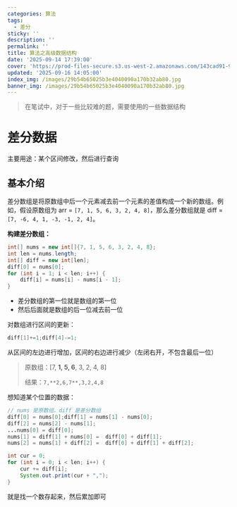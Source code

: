 ```yaml
---
categories: 算法
tags:
  - 差分
sticky: ''
description: ''
permalink: ''
title: 算法之高级数据结构
date: '2025-09-14 17:39:00'
cover: 'https://prod-files-secure.s3.us-west-2.amazonaws.com/143cad91-961b-48b0-82dc-78fbb6eb5abe/ca363e5c-5600-40ff-b012-b0478d3f0da0/wallhaven-rrv6r7.jpg?X-Amz-Algorithm=AWS4-HMAC-SHA256&X-Amz-Content-Sha256=UNSIGNED-PAYLOAD&X-Amz-Credential=ASIAZI2LB466UFYQKDKQ%2F20250919%2Fus-west-2%2Fs3%2Faws4_request&X-Amz-Date=20250919T120055Z&X-Amz-Expires=3600&X-Amz-Security-Token=IQoJb3JpZ2luX2VjEFsaCXVzLXdlc3QtMiJGMEQCIAR%2Fw0RBLXrwIcH%2F6X%2FAjCDesPa2A6IS5xjCA%2BhalLZfAiBIUlTe91bzwoJuX0TvuGfHi%2FAFMkmTYMLyWf6d9yh97CqIBAjU%2F%2F%2F%2F%2F%2F%2F%2F%2F%2F8BEAAaDDYzNzQyMzE4MzgwNSIMjc6E9I04sIXG4MdTKtwDeqaUOQz6na%2BVK%2FjvNH8DgNEt%2BTiwK9nlGwYqcA5usZh%2BWiuN2CwwBJJP31ba06LvAxEowdooaHxPX8gTo%2F99V63FneNsxQiinaRoopI650kV%2FGL2gaEEWvJfU7DOTNZsdYvCLYbi8muKazsjiHjROHQ6IM2Liw%2BzrYkJ%2BvxKMf3Rn9VZX0TgwXXzhGjLfH19zOVLTUqSjjRdQEFBmP1WMe9IgIlVlnaU3tsUckc3gBFfm%2BkvyYdotrJ%2FcQAWiy7F8l4Bxgp9mHaCraodC6Td%2Fzkx8M6IWuZbSHuC8ndygIq7fykr7n2wKwxX5PfwEtAjR3KQA3KRz2N0EGd3Fqqhkz%2BMVIAEKr9kEbJw16j8w%2FQDd7I6IRPRuxNi4A01njDltQ9CmCTR4qRk%2FmOlGHdvphIprzsTw%2BSjrr4Hn3n9wCJqQa6KMI2%2Bvk9hs5ImwsdHmqkU1Dqe5uKZ9M%2FbR3DhlrAzbdvqpRcOZFbrqvpF4xw3gMDZWNv8XCD2rEqbh1axOwAvDPwTnIQAfZtTlYhuK8srM9Mph56m%2FhEu%2BglMkoIgaAbmWvQl5tpxYPuc3iCW3iKRzqmFGgiWsUrW6K1%2F%2BRGYTwam%2BychKxHBsYIzaaoYUzo6EuIMvQ2uJf4w4em0xgY6pgFuDKMQmYrx22buqaULjdYFSl3spUoHaX73JnM8PLLM92oqurmaZf2HApYs55yKt6MCOBmKWYB%2FhghC38d384SPUZAdGhQVy1OeMtv2TtNONxF3qG%2BDxSjxSbCPRZgRk1htfMOSivWNUgJdjmR7ZIBqhpHp28IBblqR6O%2F9WZk94J8%2FsAClgDxw8TSLnWUHYprdfmPF1EX3aspRcqhOUNOKlP3faSW5&X-Amz-Signature=cf8d7b6a8b075f7befbe8e1a8f7e397a95b81f5b8cfeeed3c34b7a8dece2f9a7&X-Amz-SignedHeaders=host&x-amz-checksum-mode=ENABLED&x-id=GetObject'
updated: '2025-09-16 14:05:00'
index_img: /images/29b54b65025b3e4040090a170b32ab80.jpg
banner_img: /images/29b54b65025b3e4040090a170b32ab80.jpg
---
```

> 在笔试中，对于一些比较难的题，需要使用的一些数据结构

# 差分数据


主要用途：某个区间修改，然后进行查询


## 基本介绍


差分数组是将原数组中后一个元素减去前一个元素的差值构成一个新的数组。例如，假设原数组为 arr = `[7, 1, 5, 6, 3, 2, 4, 8]`，那么差分数组就是 diff =`[7, -6, 4, 1, -3, -1, 2, 4]`。


**构建差分数组：**


```java
int[] nums = new int[]{7, 1, 5, 6, 3, 2, 4, 8};
int len = nums.length;
int[] diff = new int[len];
diff[0] = nums[0];
for (int i = 1; i < len; i++) {
    diff[i] = nums[i] - nums[i - 1];
}
```

- 差分数组的第一位就是数组的第一位
- 然后后面就是数组的后一位减去前一位

对数组进行区间的更新：


```java
diff[1]+=1;diff[4]-=1;
```


从区间的左边进行增加，区间的右边进行减少（左闭右开，不包含最后一位）

> 原数组：[7, **1, 5, 6**, 3, 2, 4, 8]
>
> 结果：`7,**2,6,7**,3,2,4,8`
>
>

想知道某个位置的数据：


```java
// nums 是原数组，diff 是差分数组
diff[0] = nums[0];diff[1] = nums[1] - nums[0];
diff[2] = nums[2] - nums[1];
...nums[0] = diff[0];
nums[1] = diff[1] + nums[0] =  diff[0] + diff[1];
nums[2] = nums[1] + diff[2] =  diff[0] + diff[1] + diff[2];
```


```java
int cur = 0;
for (int i = 0; i < len; i++) {
    cur += diff[i];
    System.out.print(cur + ",");
}
```


就是找一个数存起来，然后累加即可

